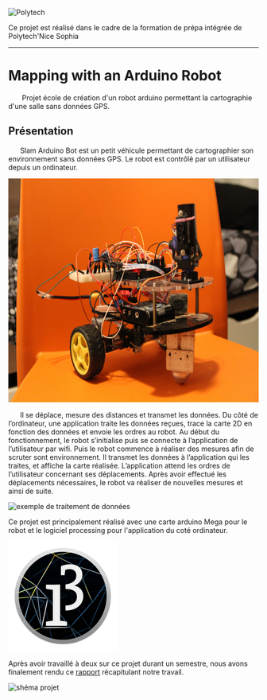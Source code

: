 ![Polytech](http://www.polytechnice.fr/jahia/jsp/jahia/templates/inc/img/polytech_nice-sophia.png)

Ce projet est réalisé dans le cadre de la formation de prépa intégrée de Polytech'Nice Sophia
* * *
# Mapping with an Arduino Robot
&nbsp;&nbsp;&nbsp;&nbsp;&nbsp;&nbsp; Projet école de création d'un robot arduino permettant la cartographie d'une salle sans données GPS.

## Présentation

&nbsp;&nbsp;&nbsp;&nbsp;&nbsp;&nbsp;Slam Arduino Bot est un petit véhicule permettant de cartographier son environnement sans données GPS. 
Le robot est contrôlé par un utilisateur depuis un ordinateur. <br>

<img src="/documentation/Images/robot_final.JPG" alt="Photo du robot" height="450">

  &nbsp;&nbsp;&nbsp;&nbsp;&nbsp;&nbsp;Il se déplace, mesure des distances et transmet les données. Du côté de l’ordinateur, une application traite les données reçues, trace la carte 2D en fonction des données et envoie les ordres au robot.
Au début du fonctionnement, le robot s’initialise puis se connecte à l’application de l’utilisateur par wifi. Puis le robot commence à réaliser des mesures afin de scruter sont environnement. Il transmet les données à l’application qui les traites, et affiche la carte réalisée.  L’application attend les ordres de l’utilisateur concernant ses déplacements. Après avoir effectué les déplacements nécessaires, le robot va réaliser de nouvelles mesures et ainsi de suite.

<img src="/documentation/Images/tracé.jpg" alt="exemple de traitement de données" height="450">


Ce projet est principalement réalisé avec une carte arduino Mega pour le robot et le logiciel processing pour l'application du coté ordinateur.


<img src="/documentation/Images/processing3-logo.png" alt="Logo Processing" >

Après avoir travaillé à deux sur ce projet durant un semestre, nous avons finalement rendu ce <a href="/documentation/Slam Arduino Bot - compte rendu de projet.pdf">rapport</a> récapitulant notre travail.

<img src="/documentation/Images/schéma_final.jpg" alt="shéma projet" height =" 500 px" >
